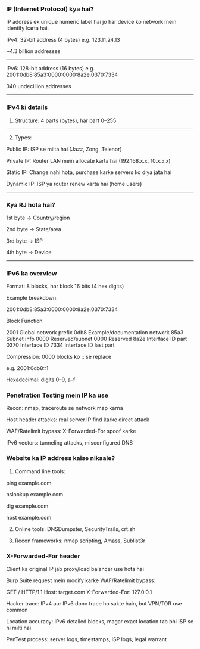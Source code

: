 ### IP (Internet Protocol) kya hai?

IP address ek unique numeric label hai jo har device ko network mein identify karta hai.

IPv4: 32-bit address (4 bytes) e.g. 123.11.24.13

~4.3 billion addresses

---

IPv6: 128-bit address (16 bytes) e.g. 2001:0db8:85a3:0000:0000:8a2e:0370:7334

340 undecillion addresses

---

### IPv4 ki details

1. Structure: 4 parts (bytes), har part 0–255

---

2. Types:

Public IP: ISP se milta hai (Jazz, Zong, Telenor)

Private IP: Router LAN mein allocate karta hai (192.168.x.x, 10.x.x.x)

Static IP: Change nahi hota, purchase karke servers ko diya jata hai

Dynamic IP: ISP ya router renew karta hai (home users)

---

### Kya RJ hota hai?

1st byte → Country/region

2nd byte → State/area

3rd byte → ISP

4th byte → Device

---

### IPv6 ka overview

Format: 8 blocks, har block 16 bits (4 hex digits)

Example breakdown:

2001:0db8:85a3:0000:0000:8a2e:0370:7334

Block	Function

2001	Global network prefix
0db8	Example/documentation network
85a3	Subnet info
0000	Reserved/subnet
0000	Reserved
8a2e	Interface ID part
0370	Interface ID
7334	Interface ID last part


Compression: 0000 blocks ko :: se replace

e.g. 2001:0db8::1


Hexadecimal: digits 0–9, a–f


### Penetration Testing mein IP ka use

Recon: nmap, traceroute se network map karna

Host header attacks: real server IP find karke direct attack

WAF/Ratelimit bypass: X-Forwarded-For spoof karke

IPv6 vectors: tunneling attacks, misconfigured DNS




### Website ka IP address kaise nikaale?

1. Command line tools:

ping example.com

nslookup example.com

dig example.com

host example.com


2. Online tools: DNSDumpster, SecurityTrails, crt.sh


3. Recon frameworks: nmap scripting, Amass, Sublist3r



### X-Forwarded-For header

Client ka original IP jab proxy/load balancer use hota hai

Burp Suite request mein modify karke WAF/Ratelimit bypass:

GET / HTTP/1.1
Host: target.com
X-Forwarded-For: 127.0.0.1


Hacker trace: IPv4 aur IPv6 dono trace ho sakte hain, but VPN/TOR use common

Location accuracy: IPv6 detailed blocks, magar exact location tab bhi ISP se hi milti hai

PenTest process: server logs, timestamps, ISP logs, legal warrant


